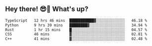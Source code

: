 ## Hey there! 😎👋 What's up?

<!--START_SECTION:waka-->

```txt
TypeScript   12 hrs 46 mins  ███████████▓░░░░░░░░░░░░░   46.18 %
Python       9 hrs 39 mins   ████████▓░░░░░░░░░░░░░░░░   34.94 %
Rust         1 hr 15 mins    █░░░░░░░░░░░░░░░░░░░░░░░░   04.57 %
CSS          46 mins         ▓░░░░░░░░░░░░░░░░░░░░░░░░   02.81 %
C++          41 mins         ▓░░░░░░░░░░░░░░░░░░░░░░░░   02.48 %
```

<!--END_SECTION:waka-->
